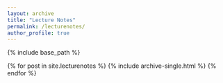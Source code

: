 ```yaml
---
layout: archive
title: "Lecture Notes"
permalink: /lecturenotes/
author_profile: true
---
```


{% include base_path %}


{% for post in site.lecturenotes %}
  {% include archive-single.html %}
{% endfor %}
